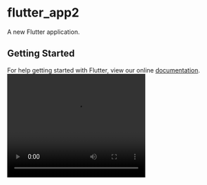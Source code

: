 # flutter_app2

A new Flutter application.

## Getting Started

For help getting started with Flutter, view our online
[documentation](https://flutter.io/).
<video width="320" height="240" controls>
  <source src="Video Flutter2.wmv" type="video/wmv">
</video>

